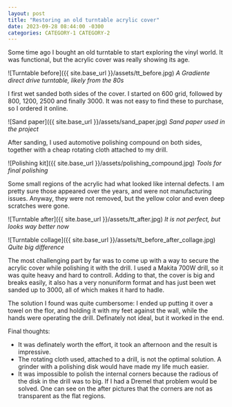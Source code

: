```yaml
---
layout: post
title: "Restoring an old turntable acrylic cover"
date: 2023-09-28 08:44:00 -0300
categories: CATEGORY-1 CATEGORY-2
---
```


Some time ago I bought an old turntable to start exploring the vinyl world. It was functional, but the acrylic
cover was really showing its age.

![Turntable before]({{ site.base_url }}/assets/tt_before.jpg) *A Gradiente direct drive turntable, likely from the 80s*

I first wet sanded both sides of the cover. I started on 600 grid, followed by 800, 1200, 2500 and finally 3000. It was
not easy to find these to purchase, so I ordered it online.

![Sand paper]({{ site.base_url }}/assets/sand_paper.jpg) *Sand paper used in the project*

After sanding, I used automotive polishing compound on both sides, together with a cheap rotating cloth attached to my 
drill.

![Polishing kit]({{ site.base_url }}/assets/polishing_compound.jpg) *Tools for final polishing*

Some small regions of the acrylic had what looked like internal defects. I am pretty sure those appeared over the years,
and were not manufacturing issues. Anyway, they were not removed, but the yellow color and even deep scratches were gone.

![Turntable after]({{ site.base_url }}/assets/tt_after.jpg) *It is not perfect, but looks way better now*

![Turntable collage]({{ site.base_url }}/assets/tt_before_after_collage.jpg) *Quite big difference*

The most challenging part by far was to come up with a way to secure the acrylic cover while polishing it with the drill.
I used a Makita 700W drill, so it was quite heavy and hard to controll. Adding to that, the cover is big and breaks 
easily, it also has a very nonuniform format and has just been wet sanded up to 3000, all of which makes it hard to 
hadle.

The solution I found was quite cumbersome: I ended up putting it over a towel on the flor, and holding it with my feet
against the wall, while the hands were operating the drill. Definately not ideal, but it worked in the end.

Final thoughts:

+ It was definately worth the effort, it took an afternoon and the result is impressive.
+ The rotating cloth used, attached to a drill, is not the optimal solution. A grinder with a polishing disk would
  have made my life much easier.
+ It was impossible to polish the internal corners because the radious of the disk in the drill was to big. If I
  had a Dremel that problem would be solved. One can see on the after pictures that the corners are not as 
  transparent as the flat regions.

